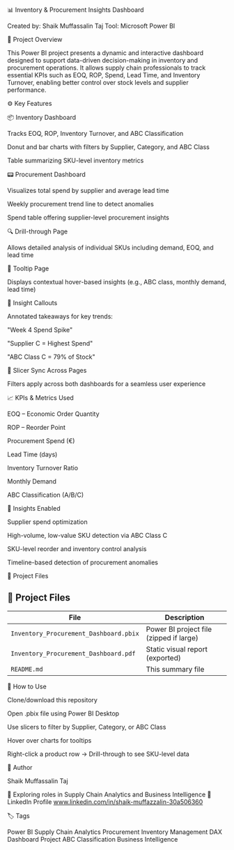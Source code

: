 📊 Inventory & Procurement Insights Dashboard

Created by: Shaik Muffassalin Taj
Tool: Microsoft Power BI

🎯 Project Overview

This Power BI project presents a dynamic and interactive dashboard designed to support data-driven decision-making in inventory and procurement operations. It allows supply chain professionals to track essential KPIs such as EOQ, ROP, Spend, Lead Time, and Inventory Turnover, enabling better control over stock levels and supplier performance.

⚙️ Key Features

📦 Inventory Dashboard

Tracks EOQ, ROP, Inventory Turnover, and ABC Classification

Donut and bar charts with filters by Supplier, Category, and ABC Class

Table summarizing SKU-level inventory metrics

📟 Procurement Dashboard

Visualizes total spend by supplier and average lead time

Weekly procurement trend line to detect anomalies

Spend table offering supplier-level procurement insights

🔍 Drill-through Page

Allows detailed analysis of individual SKUs including demand, EOQ, and lead time

🔁️ Tooltip Page

Displays contextual hover-based insights (e.g., ABC class, monthly demand, lead time)

🧠 Insight Callouts

Annotated takeaways for key trends:

"Week 4 Spend Spike"

"Supplier C = Highest Spend"

"ABC Class C = 79% of Stock"

🔗 Slicer Sync Across Pages

Filters apply across both dashboards for a seamless user experience

📈 KPIs & Metrics Used

EOQ – Economic Order Quantity

ROP – Reorder Point

Procurement Spend (€)

Lead Time (days)

Inventory Turnover Ratio

Monthly Demand

ABC Classification (A/B/C)

🧠 Insights Enabled

Supplier spend optimization

High-volume, low-value SKU detection via ABC Class C

SKU-level reorder and inventory control analysis

Timeline-based detection of procurement anomalies

📂 Project Files

## 📂 Project Files

| File                                   | Description                             |
|----------------------------------------|-----------------------------------------|
| `Inventory_Procurement_Dashboard.pbix` | Power BI project file (zipped if large) |
| `Inventory_Procurement_Dashboard.pdf`  | Static visual report (exported)         |
| `README.md`                            | This summary file                       |


🚀 How to Use

Clone/download this repository

Open .pbix file using Power BI Desktop

Use slicers to filter by Supplier, Category, or ABC Class

Hover over charts for tooltips

Right-click a product row → Drill-through to see SKU-level data

💼 Author

Shaik Muffassalin Taj

📍 Exploring roles in Supply Chain Analytics and Business Intelligence
🔗 LinkedIn Profile www.linkedin.com/in/shaik-muffazzalin-30a506360

🏷️️ Tags

Power BI Supply Chain Analytics Procurement Inventory Management DAX Dashboard Project ABC Classification Business Intelligence
